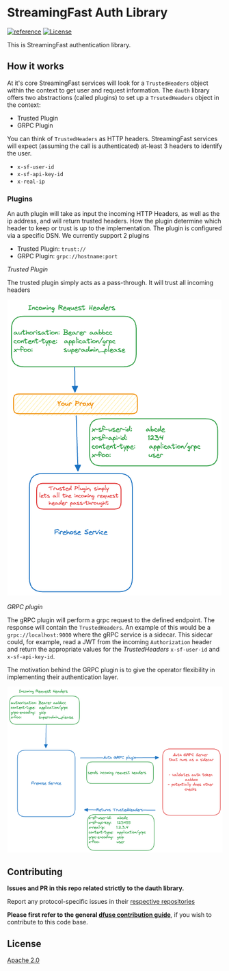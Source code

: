 # StreamingFast Auth Library

[![reference](https://img.shields.io/badge/godoc-reference-5272B4.svg?style=flat-square)](https://pkg.go.dev/github.com/streamingfast/dauth)
[![License](https://img.shields.io/badge/License-Apache%202.0-blue.svg)](https://opensource.org/licenses/Apache-2.0)


This is StreamingFast authentication library. 

## How it works

At it's core StreamingFast services will look for a `TrustedHeaders` object within
the context to get user and request information. The `dauth` library offers two abstractions (called plugins) to set up a `TrsutedHeaders` object in the context:

- Trusted Plugin
- GRPC Plugin


You can think of `TrustedHeaders` as HTTP headers. StreamingFast services will expect (assuming the call is authenticated) at-least 3 headers to identify the user.

- `x-sf-user-id`
- `x-sf-api-key-id`
- `x-real-ip`


### Plugins

An auth plugin will take as input the incoming HTTP Headers, as well as the ip address, and will return trusted headers. How the plugin determine 
which header to keep or trust is up to the implementation. The plugin is configured via a specific DSN. We currently support 2 plugins

- Trusted Plugin: `trust://`
- GRPC Plugin: `grpc://hostname:port`


*Trusted Plugin*

The trusted plugin simply acts as a pass-through. It will trust all incoming headers

![Trusted Plugin](./docs/trusted_plugin.png)

*GRPC plugin*

The gRPC plugin will perform a grpc request to the defined endpoint. The response will contain the `TrustedHeaders`. An example of this would be a `grpc://localhost:9000` where 
the gRPC service is a sidecar. This sidecar could, for example, read a JWT from the incoming `Authorization` header and return the appropriate values for the *TrustedHeaders* `x-sf-user-id` and `x-sf-api-key-id`.

The motivation behind the GRPC plugin is to give the operator flexibility in implementing their authentication layer. 

![GRPC Plugin](./docs/grpc_plugin.png)


## Contributing

**Issues and PR in this repo related strictly to the dauth library.**

Report any protocol-specific issues in their
[respective repositories](https://github.com/streamingfast/streamingfast#protocols)

**Please first refer to the general
[dfuse contribution guide](https://github.com/streamingfast/streamingfast/blob/master/CONTRIBUTING.md)**,
if you wish to contribute to this code base.

## License

[Apache 2.0](LICENSE)
